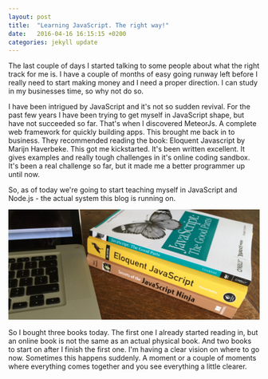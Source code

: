 ```yaml
---
layout: post
title:  "Learning JavaScript. The right way!"
date:   2016-04-16 16:15:15 +0200
categories: jekyll update
---
```


The last couple of days I started talking to some people about what the right track for me is. I have a couple of months of easy going runway left before I really need to start making money and I need a proper direction. I can study in my businesses time, so why not do so. 

I have been intrigued by JavaScript and it's not so sudden revival. For the past few years I have been trying to get myself in JavaScript shape, but have not succeeded so far. That's when I discovered MeteorJs. A complete web framework for quickly building apps. This brought me back in to business. They recommended reading the book: Eloquent Javascript by Marijn Haverbeke. This got me kickstarted. It's been written excellent. It gives examples and really tough challenges in it's online coding sandbox. It's been a real challenge so far, but it made me a better programmer up until now. 

So, as of today we're going to start teaching myself in JavaScript and Node.js - the actual system this blog is running on.

![](/assets/img/javascript-books.jpg)

So I bought three books today. The first one I already started reading in, but an online book is not the same as an actual physical book. And two books to start on after I finish the first one. I'm having a clear vision on where to go now. Sometimes this happens suddenly. A moment or a couple of moments where everything comes together and you see everything a little clearer. 